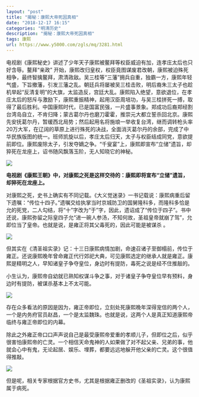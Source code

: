 ```yaml
---
layout: "post"
title: "揭秘：康熙大帝死因真相"
date: "2018-12-17 16:15"
categories: "明清历史"
description: "揭秘：康熙大帝死因真相"
tags: 康熙
url: https://www.y5000.com/zgls/mq/3281.html
---
```






电视剧《康熙秘史》讲述了少年天子康熙被鳌拜等权臣威迫有加，连孝庄太后也只好含辱。鳌拜“亲政”
开始，康熙改归皇权，权臣竟图谋废君改朝，康熙被迫殊死相争，最终智擒鳌拜，肃清政敌。吴三桂等“三藩”拥兵自重，独霸一方，康熙年轻气盛，下旨撤藩，引发三藩之乱。朝廷兵将屡被吴三桂击败，明后裔朱三太子也趁机举起“反清复明”的大旗，太监造反，宫廷大乱。康熙陷入绝望，意欲退位，在孝庄太后的怒斥与激励下，康熙重振精神，起用汉臣周培功，与吴三桂拼死一搏，取得了最后胜利。中国康熙时代，已是国富民强，一片盛事景象。郑成功后裔郑经割台湾岛自立，不肯归降；蒙古葛尔丹也磨刀霍霍，推崇元大都立誓杀回北京。康熙先安抚葛尔丹，暂缓西北局势；然后起用名将施琅一举收复台湾，继而调转枪头率20万大军，在辽阔的草原上进行殊死的决战，全面消灭葛尔丹的余部，完成了中华民族版图的统一。班师凯旋以后，孝庄太后归天，太子与权臣结成同党，意欲提前即位。康熙废除太子，引发夺嫡之争。“千叟宴”上，康熙即宣布“立储”遗旨，却猝死在龙座上，诏书随风飘落玉阶，无人知晓它的神秘。

![](https://img.y5000.com/uploads/allimg/160930/111K06040-0.jpg)

**电视剧《康熙王朝》中，对康熙之死是这样交待的：康熙即将宣布“立储”遗旨，却猝死在龙座上。**

对康熙之死，史书上确实有不同记载。《大义觉迷录》一书记载说：康熙病重后留下遗嘱：“传位十四子。”遗嘱交给执掌当时京城防卫的国舅隆科多，而隆科多恰是允的死党，二人勾结，将“十”字改为“于”字，因此，遗诏成了“传位于四子”。书中还说，康熙弥留之际皇四子允“进一碗人参汤，不知何故，圣祖皇帝就崩了驾”，允即位当了皇帝。也就是说，是雍正将其父毒死的，因此可能是被谋杀
。

![](https://img.y5000.com/uploads/allimg/160930/111K05134-1.jpg)

但其实在《清圣祖实录》记：十三日康熙病情加剧，命速召诸子至御榻前，传位于雍正。还说康熙晚年曾命雍正代行郊祀大典，可见康熙选定的继承人就是雍正。康熙是精明之人，早知诸皇子争夺皇位，身边时有提防，毒死之说是经不住推敲的。

小生认为，康熙帝自幼就已熟知权谋斗争之事，对于诸皇子争夺皇位早有预料，身边时有提防，被谋杀基本上不太可能。

![](https://img.y5000.com/uploads/allimg/160930/111K0D09-2.jpg)

存在众多看法的原因是因为，雍正帝即位，立刻处死康熙晚年深得宠信的两个人，一个是内务府官员赵昌，一个是太监魏珠。也就是说，这两个人是真正知道康熙帝临终与雍正帝即位的内幕。

除此之外雍正帝口口声声说自己是最受康熙帝爱重的孝顺儿子，但即位之后，似乎很害怕康熙帝的亡灵。一个相信天命鬼神的人如果做了对不起父亲、兄弟的事，他就会心中有鬼，无论起居、娱乐、埋葬，都要远远地躲开他父亲的亡灵。这个很值得推敲。

![](https://img.y5000.com/uploads/allimg/160930/111K0B56-3.jpg)

但是呢，相关专家根据官方史书，尤其是根据雍正删改的《圣祖实录》，认为康熙属于病死。
